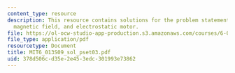 ```yaml
---
content_type: resource
description: This resource contains solutions for the problem statements related to
  magnetic field, and electrostatic motor.
file: https://ol-ocw-studio-app-production.s3.amazonaws.com/courses/6-013-electromagnetics-and-applications-spring-2009/378d506cd35e2e453edc301993e73862_MIT6_013S09_sol_pset03.pdf
file_type: application/pdf
resourcetype: Document
title: MIT6_013S09_sol_pset03.pdf
uid: 378d506c-d35e-2e45-3edc-301993e73862
---
```

